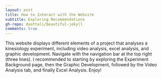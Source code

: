 ```yaml
---
layout: post
title: How to Interact with the Website
subtitle: Exploring Recommendations
gh-repo: daattali/beautiful-jekyll
comments: true
---
```


This website displays different elements of a project that analyses a kinesiology experiment, including video analysis, excel analysis, and graphic development. Navigate with the navigation bar at the top right (three lines). I recommended to starting by exploring the Experiment Background page, then the Graphic Development, followed by the Video Analysis tab, and finally Excel Analysis. Enjoy!
